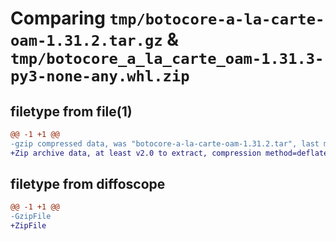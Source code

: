 # Comparing `tmp/botocore-a-la-carte-oam-1.31.2.tar.gz` & `tmp/botocore_a_la_carte_oam-1.31.3-py3-none-any.whl.zip`

## filetype from file(1)

```diff
@@ -1 +1 @@
-gzip compressed data, was "botocore-a-la-carte-oam-1.31.2.tar", last modified: Wed Jul 12 01:44:44 2023, max compression
+Zip archive data, at least v2.0 to extract, compression method=deflate
```

## filetype from diffoscope

```diff
@@ -1 +1 @@
-GzipFile
+ZipFile
```

